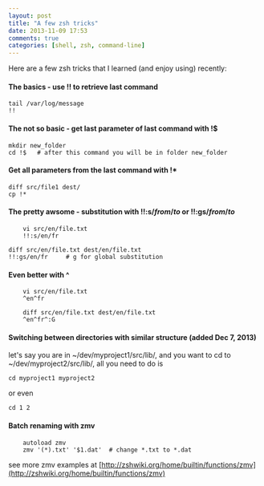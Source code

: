 ```yaml
---
layout: post
title: "A few zsh tricks"
date: 2013-11-09 17:53
comments: true
categories: [shell, zsh, command-line] 
---
```

Here are a few zsh tricks that I learned (and enjoy using) recently:

#### The basics - use !! to retrieve last command
```
tail /var/log/message
!!
```
#### The not so basic - get last parameter of last command with !$
```
mkdir new_folder
cd !$	# after this command you will be in folder new_folder
```

#### Get all parameters from the last command with !*
```
diff src/file1 dest/
cp !*
```

#### The pretty awsome - substitution with !!:s/_from_/_to_ or !!:gs/_from_/_to_
```
	vi src/en/file.txt
	!!:s/en/fr
```
	diff src/en/file.txt dest/en/file.txt
	!!:gs/en/fr		# g for global substitution

#### Even better with ^
```
	vi src/en/file.txt
	^en^fr

	diff src/en/file.txt dest/en/file.txt
	^en^fr^:G	
```

#### Switching between directories with similar structure (added Dec 7, 2013)
let's say you are in ~/dev/myproject1/src/lib/, and you want to cd to  ~/dev/myproject2/src/lib/, all you need to do is
```
cd myproject1 myproject2
```
or even
```
cd 1 2
```

#### Batch renaming with zmv
```
	autoload zmv
	zmv '(*).txt' '$1.dat'	# change *.txt to *.dat
```
see more zmv examples at [http://zshwiki.org/home/builtin/functions/zmv](http://zshwiki.org/home/builtin/functions/zmv)
